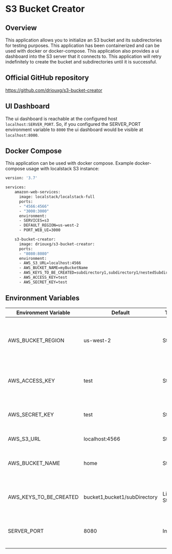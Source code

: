 # S3 Bucket Creator

## Overview

This application allows you to initialize an S3 bucket and its subdirectories for testing purposes. This application has been containerized and can be used with docker or docker-compose. This application also provides a ui dashboard into the S3 server that it connects to. This application will retry indefinitely to create the bucket and subdirectories until it is successful.

## Official GitHub repository

https://github.com/driouxg/s3-bucket-creator

## UI Dashboard

The ui dashboard is reachable at the configured host `localhost:SERVER_PORT`. So, if you configured the SERVER_PORT environment variable to `8000` the ui dashboard would be visible at `localhost:8000`.

## Docker Compose

This application can be used with docker compose. Example docker-compose usage with localstack S3 instance:

```dockerfile
version: '3.7'

services:
    amazon-web-services:
      image: localstack/localstack-full
      ports:
      - "4566:4566"
      - "3000:3000"
      environment:
      - SERVICES=s3
      - DEFAULT_REGION=us-west-2
      - PORT_WEB_UI=3000

    s3-bucket-creator:
      image: driouxg/s3-bucket-creator:
      ports:
      - "8080:8080"
      environment:
      - AWS_S3_URL=localhost:4566
      - AWS_BUCKET_NAME=myBucketName
      - AWS_KEYS_TO_BE_CREATED=subdirectory1,subdirectory1/nestedSubdirectory
      - AWS_ACCESS_KEY=test
      - AWS_SECRET_KEY=test

```

## Environment Variables

| Environment Variable   | Default                      | Type            | Description                                       |
|----------------------- |------------------------------|-----------------|---------------------------------------------------|
| AWS_BUCKET_REGION      | us-west-2                    | String          | The region that the aws client will attempt to connect to the aws resource  |
| AWS_ACCESS_KEY         | test                         | String          | The access key used to authenticate with the aws s3 endpoint           |
| AWS_SECRET_KEY         | test                         | String          | The secret key used to authenticate with the aws s3 endpoint  |
| AWS_S3_URL             | localhost:4566               | String          | The url for the s3 service                                    |
| AWS_BUCKET_NAME        | home                         | String          | The name of the bucket that will be created in the s3 endpoint |
| AWS_KEYS_TO_BE_CREATED | bucket1,bucket1/subDirectory | List of Strings | The subdirectories that will be created inside of the bucket |
| SERVER_PORT            | 8080                         | Integer         | The port for the spring boot application to run on |